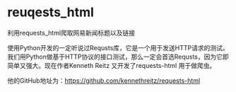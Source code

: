 # reuqests_html
利用requests_html爬取网易新闻标题以及链接

使用Python开发的一定听说过Requsts库，它是一个用于发送HTTP请求的测试。我们用Python做基于HTTP协议的接口测试，那么一定会首选Requsts，因为它即简单又强大。现在作者Kenneth Reitz 又开发了requests-html 用于做爬虫。

他的GitHub地址为：https://github.com/kennethreitz/requests-html
